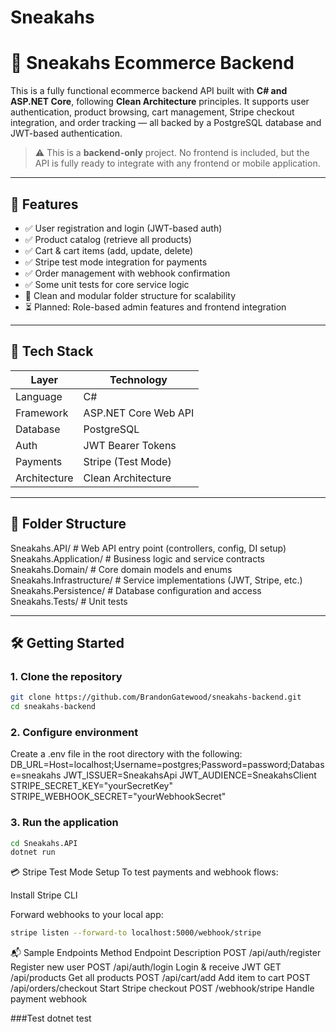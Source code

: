 # Sneakahs
# 🛒 Sneakahs Ecommerce Backend

This is a fully functional ecommerce backend API built with **C# and ASP.NET Core**, following **Clean Architecture** principles. It supports user authentication, product browsing, cart management, Stripe checkout integration, and order tracking — all backed by a PostgreSQL database and JWT-based authentication.

> ⚠️ This is a **backend-only** project. No frontend is included, but the API is fully ready to integrate with any frontend or mobile application.

---

## 🚀 Features

- ✅ User registration and login (JWT-based auth)
- ✅ Product catalog (retrieve all products)
- ✅ Cart & cart items (add, update, delete)
- ✅ Stripe test mode integration for payments
- ✅ Order management with webhook confirmation
- ✅ Some unit tests for core service logic
- 🧩 Clean and modular folder structure for scalability
- ⏳ Planned: Role-based admin features and frontend integration

---

## 🧱 Tech Stack

| Layer        | Technology            |
|--------------|------------------------|
| Language     | C#                     |
| Framework    | ASP.NET Core Web API   |
| Database     | PostgreSQL             |
| Auth         | JWT Bearer Tokens      |
| Payments     | Stripe (Test Mode)     |
| Architecture | Clean Architecture     |

---

## 📁 Folder Structure

Sneakahs.API/ # Web API entry point (controllers, config, DI setup)
Sneakahs.Application/ # Business logic and service contracts
Sneakahs.Domain/ # Core domain models and enums
Sneakahs.Infrastructure/ # Service implementations (JWT, Stripe, etc.)
Sneakahs.Persistence/ # Database configuration and access
Sneakahs.Tests/ # Unit tests

---

## 🛠️ Getting Started

### 1. Clone the repository

```bash
git clone https://github.com/BrandonGatewood/sneakahs-backend.git
cd sneakahs-backend
```

### 2. Configure environment
Create a .env file in the root directory with the following:
DB_URL=Host=localhost;Username=postgres;Password=password;Database=sneakahs
JWT_ISSUER=SneakahsApi
JWT_AUDIENCE=SneakahsClient
STRIPE_SECRET_KEY="yourSecretKey"
STRIPE_WEBHOOK_SECRET="yourWebhookSecret"

### 3. Run the application
```bash
cd Sneakahs.API
dotnet run
```

💳 Stripe Test Mode Setup
To test payments and webhook flows:

Install Stripe CLI

Forward webhooks to your local app:
```bash
stripe listen --forward-to localhost:5000/webhook/stripe
```

📬 Sample Endpoints
Method	Endpoint	Description
POST	/api/auth/register	Register new user
POST	/api/auth/login	Login & receive JWT
GET	/api/products	Get all products
POST	/api/cart/add	Add item to cart
POST	/api/orders/checkout	Start Stripe checkout
POST	/webhook/stripe	Handle payment webhook

###Test
dotnet test
